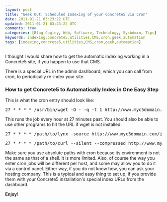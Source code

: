```yaml
---           
layout: post
title: "Geek Out: Scheduled Indexing of your Concrete5 via Cron"
date: 2011-01-21 03:23:22 UTC
updated: 2011-01-21 03:23:22 UTC
comments: true
categories: [Blog-Cogley, Web, Software, Technology, SysAdmin, Tips]
keywords: indexing,concrete5,utilities,CMS,cron,geek,automation
tags: [indexing,concrete5,utilities,CMS,cron,geek,automation]
---
```

 


I thought I would share how to get the automatic indexing working in a Concrete5 site, if you happen to use that CMS.




There is a special URL in the admin dashboard, which you can call from cron, to periodically re-index your site.


### How to get Concrete5 to Automatically Index in One Easy Step



This is what the cron entry should look like:


<pre>27 * * * * /usr/bin/wget -O - -q -t 1 http://www.myc5domain.com/index.php/tools/required/jobs?auth=19eef....etc</pre>

This runs the job every hour at 27 minutes past. You should also be able to use other programs to hit the URL if wget is not installed:


<pre>27 * * * * /path/to/lynx -source http://www.myc5domain.com/index.php/tools/required/jobs?auth=19eef....etc</pre><pre>27 * * * * /path/to/curl --silent --compressed http://www.myc5domain.com/index.php/tools/required/jobs?auth=19eef....etc</pre>

Make sure you use absolute paths with cron because its environment is not the same as that of a shell. It is more limited. Also, of course the way you enter cron jobs will be different per host, and some may allow you to do it via a control panel. Either way, if you do not know how, you can ask your hosting company. This is a typical and easy thing to set up, if you provide them with your Concrete5 installation's special index URLs from the dashboard.




**Enjoy**!



